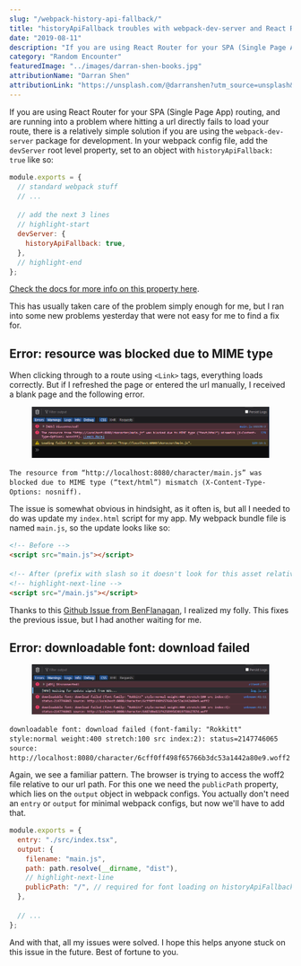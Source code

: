 ```yaml
---
slug: "/webpack-history-api-fallback/"
title: "historyApiFallback troubles with webpack-dev-server and React Router"
date: "2019-08-11"
description: "If you are using React Router for your SPA (Single Page App) routing, and are running into a problem where hitting a url directly fails to load your route, there is a relatively simple solution..."
category: "Random Encounter"
featuredImage: "../images/darran-shen-books.jpg"
attributionName: "Darran Shen"
attributionLink: "https://unsplash.com/@darranshen?utm_source=unsplash&amp;utm_medium=referral&amp;utm_content=creditCopyText"
---
```


If you are using React Router for your SPA (Single Page App) routing, and are running into a problem where hitting a url directly fails to load your route, there is a relatively simple solution if you are using the `webpack-dev-server` package for development. In your webpack config file, add the `devServer` root level property, set to an object with `historyApiFallback: true` like so:

```js
module.exports = {
  // standard webpack stuff
  // ...

  // add the next 3 lines
  // highlight-start
  devServer: {
    historyApiFallback: true,
  },
  // highlight-end
};
```

<a href="https://webpack.js.org/configuration/dev-server/#devserverhistoryapifallback" target="_blank" rel="noopener noreferrer">Check the docs for more info on this property here</a>.

This has usually taken care of the problem simply enough for me, but I ran into some new problems yesterday that were not easy for me to find a fix for.

## Error: resource was blocked due to MIME type

When clicking through to a route using `<Link>` tags, everything loads correctly. But if I refreshed the page or entered the url manually, I received a blank page and the following error.

<figure>
  <img src="../images/webpack-issue-relative-path.png" alt="browser console error. error text following."></img>
</figure>

`The resource from “http://localhost:8080/character/main.js” was blocked due to MIME type (“text/html”) mismatch (X-Content-Type-Options: nosniff).`

The issue is somewhat obvious in hindsight, as it often is, but all I needed to do was update my `index.html` script for my app. My webpack bundle file is named `main.js`, so the update looks like so:

```html
<!-- Before -->
<script src="main.js"></script>

<!-- After (prefix with slash so it doesn't look for this asset relatively)-->
<!-- highlight-next-line -->
<script src="/main.js"></script>
```

Thanks to this <a href="https://github.com/ReactTraining/react-router/issues/676#issuecomment-160249067" target="_blank" rel="noopener noreferrer">Github Issue from BenFlanagan</a>, I realized my folly. This fixes the previous issue, but I had another waiting for me.

## Error: downloadable font: download failed

<figure>
  <img src="../images/webpack-issue-font.png" alt="browser console error. error text following"></img>
</figure>

`downloadable font: download failed (font-family: "Rokkitt" style:normal weight:400 stretch:100 src index:2): status=2147746065 source: http://localhost:8080/character/6cff0ff498f65766b3dc53a1442a80e9.woff2`

Again, we see a familiar pattern. The browser is trying to access the woff2 file relative to our url path. For this one we need the `publicPath` property, which lies on the `output` object in webpack configs. You actually don't need an `entry` or `output` for minimal webpack configs, but now we'll have to add that.

```js
module.exports = {
  entry: "./src/index.tsx",
  output: {
    filename: "main.js",
    path: path.resolve(__dirname, "dist"),
    // highlight-next-line
    publicPath: "/", // required for font loading on historyApiFallback
  },

  // ...
};
```

And with that, all my issues were solved. I hope this helps anyone stuck on this issue in the future. Best of fortune to you.
